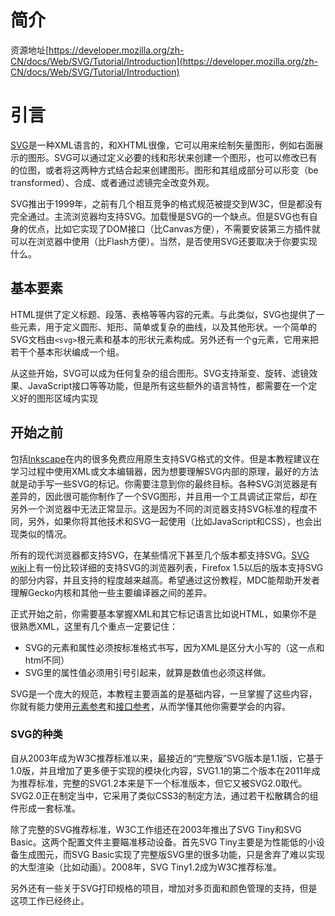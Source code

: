# 简介

资源地址[https://developer.mozilla.org/zh-CN/docs/Web/SVG/Tutorial/Introduction](https://developer.mozilla.org/zh-CN/docs/Web/SVG/Tutorial/Introduction)

# 引言
[SVG](https://developer.mozilla.org/en/SVG)是一种XML语言的，和XHTML很像，它可以用来绘制矢量图形，例如右面展示的图形。SVG可以通过定义必要的线和形状来创建一个图形，也可以修改已有的位图，或者将这两种方式结合起来创建图形。图形和其组成部分可以形变（be transformed）、合成、或者通过滤镜完全改变外观。

SVG推出于1999年，之前有几个相互竞争的格式规范被提交到W3C，但是都没有完全通过。主流浏览器均支持SVG。加载慢是SVG的一个缺点。但是SVG也有自身的优点，比如它实现了DOM接口（比Canvas方便），不需要安装第三方插件就可以在浏览器中使用（比Flash方便）。当然，是否使用SVG还要取决于你要实现什么。

## 基本要素
HTML提供了定义标题、段落、表格等等内容的元素。与此类似，SVG也提供了一些元素，用于定义圆形、矩形、简单或复杂的曲线，以及其他形状。一个简单的SVG文档由`<svg>`根元素和基本的形状元素构成。另外还有一个g元素，它用来把若干个基本形状编成一个组。

从这些开始，SVG可以成为任何复杂的组合图形。SVG支持渐变、旋转、滤镜效果、JavaScript接口等等功能，但是所有这些额外的语言特性，都需要在一个定义好的图形区域内实现

## 开始之前
包括[Inkscape](http://www.inkscape.org/)在内的很多免费应用原生支持SVG格式的文件。但是本教程建议在学习过程中使用XML或文本编辑器，因为想要理解SVG内部的原理，最好的方法就是动手写一些SVG的标记。你需要注意到你的最终目标。各种SVG浏览器是有差异的，因此很可能你制作了一个SVG图形，并且用一个工具调试正常后，却在另外一个浏览器中无法正常显示。这是因为不同的浏览器支持SVG标准的程度不同，另外，如果你将其他技术和SVG一起使用（比如JavaScript和CSS），也会出现类似的情况。


所有的现代浏览器都支持SVG，在某些情况下甚至几个版本都支持SVG。[SVG wiki](http://wiki.svg.org/Viewer_Implementations)上有一份比较详细的支持SVG的浏览器列表，Firefox 1.5以后的版本支持SVG的部分内容，并且支持的程度越来越高。希望通过这份教程，MDC能帮助开发者理解Gecko内核和其他一些主要编译器之间的差异。

正式开始之前，你需要基本掌握XML和其它标记语言比如说HTML，如果你不是很熟悉XML，这里有几个重点一定要记住：
- SVG的元素和属性必须按标准格式书写，因为XML是区分大小写的（这一点和html不同）
- SVG里的属性值必须用引号引起来，就算是数值也必须这样做。

SVG是一个庞大的规范，本教程主要涵盖的是基础内容，一旦掌握了这些内容，你就有能力使用[元素参考](https://developer.mozilla.org/en/SVG/Element)和[接口参考](https://developer.mozilla.org/zh-CN/docs/Web/API/Document_Object_Model#SVG_%E6%8E%A5%E5%8F%A3)，从而学懂其他你需要学会的内容。

### SVG的种类
自从2003年成为W3C推荐标准以来，最接近的“完整版”SVG版本是1.1版，它基于1.0版，并且增加了更多便于实现的模块化内容，SVG1.1的第二个版本在2011年成为推荐标准，完整的SVG1.2本来是下一个标准版本，但它又被SVG2.0取代。SVG2.0正在制定当中，它采用了类似CSS3的制定方法，通过若干松散耦合的组件形成一套标准。

除了完整的SVG推荐标准，W3C工作组还在2003年推出了SVG Tiny和SVG Basic。这两个配置文件主要瞄准移动设备。首先SVG Tiny主要是为性能低的小设备生成图元，而SVG Basic实现了完整版SVG里的很多功能，只是舍弃了难以实现的大型渲染（比如动画）。2008年，SVG Tiny1.2成为W3C推荐标准。

另外还有一些关于SVG打印规格的项目，增加对多页面和颜色管理的支持，但是这项工作已经终止。